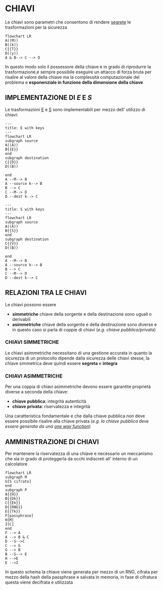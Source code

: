 # CHIAVI

Le chiavi sono parametri che consentono di rendere [segrete](TRASFORMAZIONI.md#FUNZIONI%20SEGRETE) le trasformazioni per la sicurezza

```mermaid
flowchart LR
A((M))
B((k))
C{{T}}
D((y))
A & B--> C --> D
```

In questo modo solo il possessore della chiave e in grado di riprodurre la trasformazione,e sempre possibile eseguire un attacco di forza bruta per risalire al valore della chiave ma la complessità computazionale del problema e **esponenziale in funzione della dimensione della chiave**

## IMPLEMENTAZIONE DI $E$ E $S$

Le trasformazioni [E](TRASFORMAZIONI.md#TRASFORMAZIONE%20$E$) e [S](TRASFORMAZIONI.md#TRASFORMAZIONE%20$S$) sono implementabili per mezzo dell' utilizzo di chiavi:
```mermaid
---
title: E with keys
---
flowchart LR
subgraph source
A((A))
B{{E}}
end
subgraph destination
C{{D}}
D((B))

end
A --M--> B
A --source k--> B
B --> C
C --M--> D
D --dest k--> C
```

```mermaid
---
title: S with keys
---
flowchart LR
subgraph source
A((A))
B{{S}}
end
subgraph destination
C{{V}}
D((B))

end
A --M--> B
A --source k--> B
B --> C
C --M--> D
D --dest k--> C
```

## RELAZIONI TRA LE CHIAVI

Le chiavi possono essere 

- **simmetriche** chiave della sorgente e della destinazione sono uguali o derivabili
- **asimmetriche**  chiave della sorgente e della destinazione sono diverse e in questo caso si parla di coppie di chiavi (*e.g. chiave pubblica/privata*)

### CHIAVI SIMMETRICHE

Le chiavi asimmetriche necessitano di una gestione accurata in quanto la sicurezza di un protocollo dipende dalla sicurezza delle chiavi stesse, la chiave simmetrica deve quindi essere **segreta** e **integra**

### CHIAVI ASIMMETRICHE

Per una coppia di chiavi asimmetriche devono essere garantite proprietà diverse a seconda della chiave:

- **chiave pubblica**: integrità autenticità
- **chiave privata**: riservatezza e integrità

Una caratteristica fondamentale e che dalla chiave pubblica non deve essere possibile risalire alla chiave privata (*e.g. la chiave pubblica deve essere generata da una [one way function](TRASFORMAZIONI.md#COSA%20SERVE%20PER%20RENDERE%20LE%20TRASFORMAZIONI%20SICURE?)*)

## AMMINISTRAZIONE DI CHIAVI

Per mantenere la riservatezza di una chiave e necessario un meccanismo che sia in grado di proteggerla da occhi indiscreti all' interno di un calcolatore

```mermaid
flowchart LR
subgraph M
G[S cifrato]
end
subgraph P
A{{H}}
B{{Dk}}
C{{Ek}}
D{{RNG}}
E{{Tk}}
F[passphrase]
H[M]
I[C]
end
F --> A 
A --> B & C
D --S-->C
C --> G
G --> B
B --S--> E
H -->E
E -->I
```

In questo schema la chiave viene generata per mezzo di un RNG, cifrata per mezzo della hash della passphrase e salvata in memoria, in fase di cifratura questa viene decifrata e utilizzata